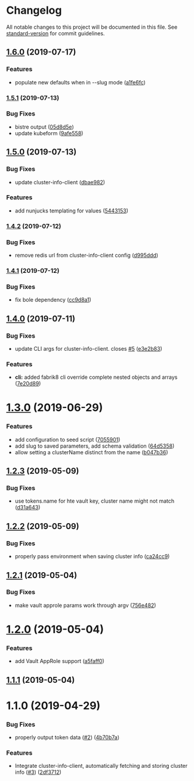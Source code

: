 # Changelog

All notable changes to this project will be documented in this file. See [standard-version](https://github.com/conventional-changelog/standard-version) for commit guidelines.

## [1.6.0](https://github.com/npm-wharf/fabrik8/compare/v1.5.1...v1.6.0) (2019-07-17)


### Features

* populate new defaults when in --slug mode ([a1fe6fc](https://github.com/npm-wharf/fabrik8/commit/a1fe6fc))



### [1.5.1](https://github.com/npm-wharf/fabrik8/compare/v1.5.0...v1.5.1) (2019-07-13)


### Bug Fixes

* bistre output ([05d8d5e](https://github.com/npm-wharf/fabrik8/commit/05d8d5e))
* update kubeform ([9afe558](https://github.com/npm-wharf/fabrik8/commit/9afe558))



## [1.5.0](https://github.com/npm-wharf/fabrik8/compare/v1.4.2...v1.5.0) (2019-07-13)


### Bug Fixes

* update cluster-info-client ([dbae982](https://github.com/npm-wharf/fabrik8/commit/dbae982))


### Features

* add nunjucks templating for values ([5443153](https://github.com/npm-wharf/fabrik8/commit/5443153))



### [1.4.2](https://github.com/npm-wharf/fabrik8/compare/v1.4.1...v1.4.2) (2019-07-12)


### Bug Fixes

* remove redis url from cluster-info-client config ([d995ddd](https://github.com/npm-wharf/fabrik8/commit/d995ddd))



### [1.4.1](https://github.com/npm-wharf/fabrik8/compare/v1.4.0...v1.4.1) (2019-07-12)


### Bug Fixes

* fix bole dependency ([cc9d8a1](https://github.com/npm-wharf/fabrik8/commit/cc9d8a1))



## [1.4.0](https://github.com/npm-wharf/fabrik8/compare/v1.3.0...v1.4.0) (2019-07-11)


### Bug Fixes

* update CLI args for cluster-info-client.  closes [#5](https://github.com/npm-wharf/fabrik8/issues/5) ([e3e2b83](https://github.com/npm-wharf/fabrik8/commit/e3e2b83))


### Features

* **cli:** added fabrik8 cli override complete nested objects and arrays ([7e20d89](https://github.com/npm-wharf/fabrik8/commit/7e20d89))



<a name="1.3.0"></a>
# [1.3.0](https://github.com/npm-wharf/fabrik8/compare/v1.2.3...v1.3.0) (2019-06-29)


### Features

* add configuration to seed script ([7055901](https://github.com/npm-wharf/fabrik8/commit/7055901))
* add slug to saved parameters, add schema validation ([64d5358](https://github.com/npm-wharf/fabrik8/commit/64d5358))
* allow setting a clusterName distinct from the name ([b047b36](https://github.com/npm-wharf/fabrik8/commit/b047b36))



<a name="1.2.3"></a>
## [1.2.3](https://github.com/npm-wharf/fabrik8/compare/v1.2.2...v1.2.3) (2019-05-09)


### Bug Fixes

* use tokens.name for hte vault key, cluster name might not match ([d31a643](https://github.com/npm-wharf/fabrik8/commit/d31a643))



<a name="1.2.2"></a>
## [1.2.2](https://github.com/npm-wharf/fabrik8/compare/v1.2.1...v1.2.2) (2019-05-09)


### Bug Fixes

* properly pass environment when saving cluster info ([ca24cc9](https://github.com/npm-wharf/fabrik8/commit/ca24cc9))



<a name="1.2.1"></a>
## [1.2.1](https://github.com/npm-wharf/fabrik8/compare/v1.2.0...v1.2.1) (2019-05-04)


### Bug Fixes

* make vault approle params work through argv ([756e482](https://github.com/npm-wharf/fabrik8/commit/756e482))



<a name="1.2.0"></a>
# [1.2.0](https://github.com/npm-wharf/fabrik8/compare/v1.1.1...v1.2.0) (2019-05-04)


### Features

* add Vault AppRole support ([a5faff0](https://github.com/npm-wharf/fabrik8/commit/a5faff0))



<a name="1.1.1"></a>
## [1.1.1](https://github.com/npm-wharf/fabrik8/compare/v1.1.0...v1.1.1) (2019-05-04)



<a name="1.1.0"></a>
# 1.1.0 (2019-04-29)


### Bug Fixes

* properly output token data ([#2](https://github.com/npm-wharf/fabrik8/issues/2)) ([4b70b7a](https://github.com/npm-wharf/fabrik8/commit/4b70b7a))


### Features

* Integrate cluster-info-client, automatically fetching and storing cluster info ([#3](https://github.com/npm-wharf/fabrik8/issues/3)) ([2df3712](https://github.com/npm-wharf/fabrik8/commit/2df3712))
